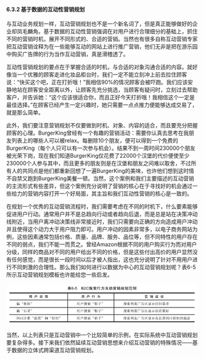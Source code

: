 #### 6.3.2 基于数据的互动性营销规划

与互动业务规划一样，互动营销规划也不是一个新名词了，但是真正能够做好的企业却凤毛麟角。基于数据的互动性营销强调在对用户进行合理细分的基础上，抓住不同的营销时机，展开不同形式的、合适的营销。当然也有很多自称互动营销专家把互动营销诠释为在一些能够互动的网站上进行推广营销，他们无非是把在游乐园中购买广告牌的行为当作互动营销，真是滑稽透了。

互动性营销规划的要点在于掌握合适的时机，与合适的对象沟通合适的内容。就好像当一个优雅的顾客走进化妆品柜台时，我们一定不能立刻冲上前去拉住顾客说：“快买这个吧，正在打折哦！”我相信90%的情况顾客会被吓跑。我们应该安静地站在顾客安全距离以外，让顾客先充分挑选，当顾客有疑问时，立刻过去帮助客户，并告诉她：“这个应该很适合你，而且正好今天打折哦！我相信这个一定是最佳选择。”在顾客已经产生一定兴趣时，她只需要一点点推力便能够达成交易了，就是那么简单。

此外，我们要注意营销规划不仅要做到时机、对象、内容的适合，而且要充分把握顾客的心理。BurgerKing曾经有一个有趣的营销活动：需要你认真去思考在我朋友列表上的哪些人可以被relax。每删除10个朋友，便可以得到一个免费的BurgerKing（每个人只可以有一次参与机会）。结果不到一周时间230000个朋友被光荣下岗，现在我们知道BurgerKing仅花费了22000个汉堡的代价便使至少230000个人参与其中，而且更多的朋友则是在汉堡和朋友之间难以取舍，不过所有人的共同点是他们都重新回想了一遍BurgerKing的美味，也许他们想到这时情不自禁又跑到BurgerKing美餐一顿。当然，这个案例和我们主要描述的互动营销的主流形式有些差异，但这个案例充分说明了营销的核心在于寻找好的机会通过一些给力的营销内容打开一个好局面，其主旨和我们互动性营销的核心是一致的。

在规划一个优秀的互动营销流程时，我们需要考虑在不同的时机下，什么要素能够促进用户行动。通常用户并不是总趋向行动或者趋向后退，而是总是站在决策冲动线附近，当用户离冲动决策线非常接近时，我们只需要向正确的方向造成用户冲动并且使得这个动力大于用户阻力即可。用户冲动的因素非常多，以电子商务网站为例，这些因素通常包括价格、质量、品牌、服务、品位等，但不同特性的用户存在不同的弱点，我们不能一而贯之。曾经Amazon根据不同的用户购买行为而对用户分级，同样的商品对不同的用户给出不同的价格，但是这些付出高价的用户显然没有任何感觉，而是很长一段时间以后才被人指出，这也充分说明了针对不用用户进行不同刺激的合理性。那么我们如何进行以数据为中心的互动营销规划呢？表6-5所示互动营销规划模板也许能给您一些启发。

![](images/image01388_jpeg)

当然，以上列表只是互动营销中一个比较简单的示例，在实际系统中互动营销规划要复杂得多。接下来我们依然延续互动营销思想来介绍互动营销的特殊情况——基于数据的立体式跨渠道互动营销规划。
